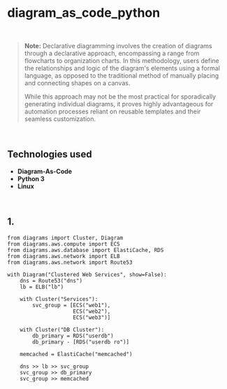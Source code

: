 # diagram_as_code_python

<br>

> **Note:** Declarative diagramming involves the creation of diagrams through a declarative approach, encompassing a range from flowcharts to organization charts. In this methodology, users define the relationships and logic of the diagram's elements using a formal language, as opposed to the traditional method of manually placing and connecting shapes on a canvas.
>
> While this approach may not be the most practical for sporadically generating individual diagrams, it proves highly advantageous for automation processes reliant on reusable templates and their seamless customization.

<br>

## Technologies used
- **Diagram-As-Code**
- **Python 3**
- **Linux**
  
<br>


## 1. 

```python3
from diagrams import Cluster, Diagram
from diagrams.aws.compute import ECS
from diagrams.aws.database import ElastiCache, RDS
from diagrams.aws.network import ELB
from diagrams.aws.network import Route53

with Diagram("Clustered Web Services", show=False):
    dns = Route53("dns")
    lb = ELB("lb")

    with Cluster("Services"):
        svc_group = [ECS("web1"),
                     ECS("web2"),
                     ECS("web3")]

    with Cluster("DB Cluster"):
        db_primary = RDS("userdb")
        db_primary - [RDS("userdb ro")]

    memcached = ElastiCache("memcached")

    dns >> lb >> svc_group
    svc_group >> db_primary
    svc_group >> memcached
```
